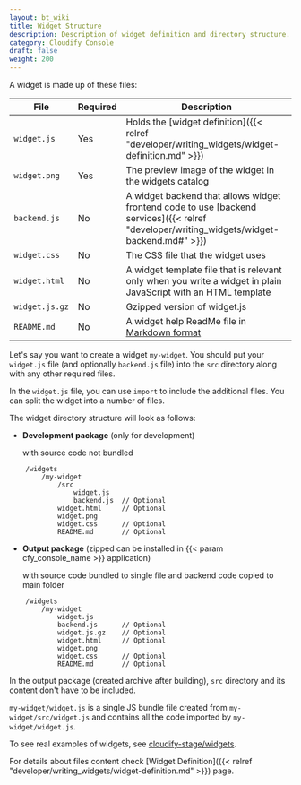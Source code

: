 ```yaml
---
layout: bt_wiki
title: Widget Structure
description: Description of widget definition and directory structure.
category: Cloudify Console
draft: false
weight: 200
---
```


A widget is made up of these files:

File          | Required | Description
------------- | -------- |  -----------
`widget.js`   | Yes      | Holds the [widget definition]({{< relref "developer/writing_widgets/widget-definition.md" >}})
`widget.png`  | Yes      | The preview image of the widget in the widgets catalog
`backend.js`  | No       | A widget backend that allows widget frontend code to use [backend services]({{< relref "developer/writing_widgets/widget-backend.md#" >}})
`widget.css`  | No       | The CSS file that the widget uses
`widget.html` | No       | A widget template file that is relevant only when you write a widget in plain JavaScript with an HTML template
`widget.js.gz`| No       | Gzipped version of widget.js
`README.md`   | No       | A widget help ReadMe file in [Markdown format](https://en.wikipedia.org/wiki/Markdown)

Let's say you want to create a widget `my-widget`. You should put your `widget.js` file (and optionally `backend.js` file) into the `src` directory along with any other required files.

In the `widget.js` file, you can use `import` to include the additional files. You can split the widget into a number of files. 

The widget directory structure will look as follows:

* **Development package** (only for development)

    with source code not bundled

```
    /widgets
        /my-widget
            /src
                widget.js
                backend.js  // Optional
            widget.html     // Optional
            widget.png
            widget.css      // Optional
            README.md       // Optional
```

* **Output package** (zipped can be installed in {{< param cfy_console_name >}} application) 

    with source code bundled to single file and backend code copied to main folder

```
    /widgets
        /my-widget
            widget.js
            backend.js      // Optional
            widget.js.gz    // Optional
            widget.html     // Optional
            widget.png
            widget.css      // Optional
            README.md       // Optional
```

In the output package (created archive after building), `src` directory and its content don't have to be included.

`my-widget/widget.js` is a single JS bundle file created from `my-widget/src/widget.js` and contains all the code imported by `my-widget/widget.js`.

To see real examples of widgets, see [cloudify-stage/widgets](https://github.com/cloudify-cosmo/cloudify-stage/tree/master/widgets).

For details about files content check [Widget Definition]({{< relref "developer/writing_widgets/widget-definition.md" >}}) page.
